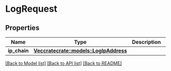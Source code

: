 # LogRequest

## Properties
Name | Type | Description | Notes
------------ | ------------- | ------------- | -------------
**ip_chain** | [**Vec<cratecrate::models::LogIpAddress>**](LogIpAddress.md) |  | [optional] 

[[Back to Model list]](../README.md#documentation-for-models) [[Back to API list]](../README.md#documentation-for-api-endpoints) [[Back to README]](../README.md)



